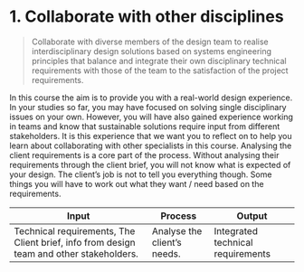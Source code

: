 # 1. Collaborate with other disciplines
> Collaborate with diverse members of the design team to realise interdisciplinary design solutions based on systems engineering principles that balance and integrate their own disciplinary technical requirements with those of the team to the satisfaction of the project requirements.

In this course the aim is to provide you with a real-world design experience. In your studies so far, you may have focused on solving single disciplinary issues on your own. However, you will have also gained experience working in teams and know that sustainable solutions require input from different stakeholders. It is this experience that we want you to reflect on to help you learn about collaborating with other specialists in this course. Analysing the client requirements is a core part of the process. Without analysing their requirements through the client brief, you will not know what is expected of your design. The client’s job is not to tell you everything though. Some things you will have to work out what they want / need based on the requirements.

| Input | Process | Output |
|-------|---------|--------|
| Technical requirements, The Client brief, info from design team and other stakeholders.    | Analyse the client’s needs.      | Integrated technical requirements     |
